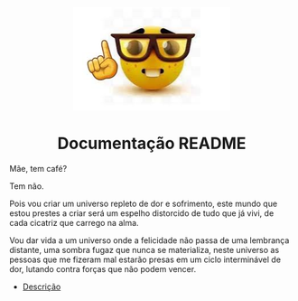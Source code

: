 <!-- ![polvo_mt_loko_transparente](./img/Davi-Brito-3-e1733511698526.webp) -->

<p align="center" width="100%">
    <img src="./img/download.jpg" width="55%">
</p>

<!-- # Cabeçalho Markdown
###### Cabeçalho Markdown -->

<!-- <h1>Cabeçalho HTML</h1>
<h6>Cabeçalho HTML</h6> -->

<h1 align="center">Documentação README </h1>

<p align="left">Mãe, tem café?

Tem não.

Pois vou criar um universo repleto de dor e sofrimento, este mundo que estou prestes a criar será um espelho distorcido de tudo que já vivi, de cada cicatriz que carrego na alma.

Vou dar vida a um universo onde a felicidade não passa de uma lembrança distante, uma sombra fugaz que nunca se materializa, neste universo as pessoas que me fizeram mal estarão presas em um ciclo interminável de dor, lutando contra forças que não podem vencer.</p>

<ul id="menu" align="left">
    <li><a href="">Descrição</a></li>
</ul>


